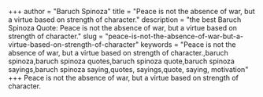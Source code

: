 +++
author = "Baruch Spinoza"
title = "Peace is not the absence of war, but a virtue based on strength of character."
description = "the best Baruch Spinoza Quote: Peace is not the absence of war, but a virtue based on strength of character."
slug = "peace-is-not-the-absence-of-war-but-a-virtue-based-on-strength-of-character"
keywords = "Peace is not the absence of war, but a virtue based on strength of character.,baruch spinoza,baruch spinoza quotes,baruch spinoza quote,baruch spinoza sayings,baruch spinoza saying,quotes, sayings,quote, saying, motivation"
+++
Peace is not the absence of war, but a virtue based on strength of character.
